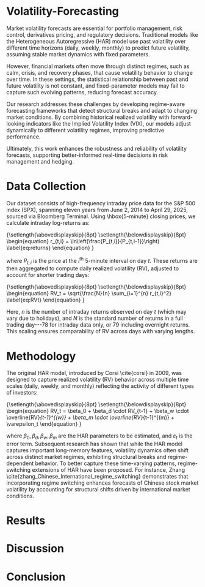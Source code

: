# Volatility-Forecasting

Market volatility forecasts are essential for portfolio management, risk control, derivatives pricing, and regulatory decisions. Traditional models like the Heterogeneous Autoregressive (HAR) model use past volatility over different time horizons (daily, weekly, monthly) to predict future volatility, assuming stable market dynamics with fixed parameters.

However, financial markets often move through distinct regimes, such as calm, crisis, and recovery phases, that cause volatility behavior to change over time. In these settings, the statistical relationship between past and future volatility is not constant, and fixed-parameter models may fail to capture such evolving patterns, reducing forecast accuracy.

Our research addresses these challenges by developing regime-aware forecasting frameworks that detect structural breaks and adapt to changing market conditions. By combining historical realized volatility with forward-looking indicators like the Implied Volatility Index (VIX), our models adjust dynamically to different volatility regimes, improving predictive performance.

Ultimately, this work enhances the robustness and reliability of volatility forecasts, supporting better-informed real-time decisions in risk management and hedging.

# Data Collection 

Our dataset consists of high-frequency intraday price data for the S\&P 500 index (SPX), spanning eleven years from June 2, 2014 to April 29, 2025, sourced via Bloomberg Terminal. Using \hbox{5-minute} closing prices, we calculate intraday log-returns as:

{\setlength{\abovedisplayskip}{8pt}
 \setlength{\belowdisplayskip}{8pt}
\begin{equation}
    r_{t,i} = \ln\left(\frac{P_{t,i}}{P_{t,i-1}}\right)
    \label{eq:returns}
\end{equation}
}

where $P_{t,i}$ is the price at the $i^\text{th}$ 5-minute interval on day $t$. These returns are then aggregated to compute daily realized volatility (RV), adjusted to account for shorter trading days:

{\setlength{\abovedisplayskip}{8pt}
 \setlength{\belowdisplayskip}{8pt}
\begin{equation}
    RV_t = \sqrt{\frac{N}{n} \sum_{i=1}^{n} r_{t,i}^2}
    \label{eq:RVt}
\end{equation}
}

Here, $n$ is the number of intraday returns observed on day $t$ (which may vary due to holidays), and $N$ is the standard number of returns in a full trading day---78 for intraday data only, or 79 including overnight returns. This scaling ensures comparability of RV across days with varying lengths.

# Methodology 

The original HAR model, introduced by Corsi \cite{corsi} in 2009, was designed to capture realized volatility (RV) behavior across multiple time scales (daily, weekly, and monthly) reflecting the activity of different types of investors:

{\setlength{\abovedisplayskip}{8pt}
 \setlength{\belowdisplayskip}{8pt}
\begin{equation}
    RV_t = \beta_0 
    + \beta_d \cdot RV_{t-1} 
    + \beta_w \cdot \overline{RV}_{t-1}^{(w)} 
    + \beta_m \cdot \overline{RV}_{t-1}^{(m)} 
    + \varepsilon_t
\end{equation}
}

where $\beta_0, \beta_d, \beta_w, \beta_m$ are the HAR parameters to be estimated, and $\varepsilon_t$ is the error term. Subsequent research has shown that while the HAR model captures important long-memory features, volatility dynamics often shift across distinct market regimes, exhibiting structural breaks and regime-dependent behavior. To better capture these time-varying patterns, regime-switching extensions of HAR have been proposed. For instance, Zhang \cite{zhang_Chinese_International_regime_switching} demonstrates that incorporating regime switching enhances forecasts of Chinese stock market volatility by accounting for structural shifts driven by international market conditions.


# Results

# Discussion 

# Conclusion
